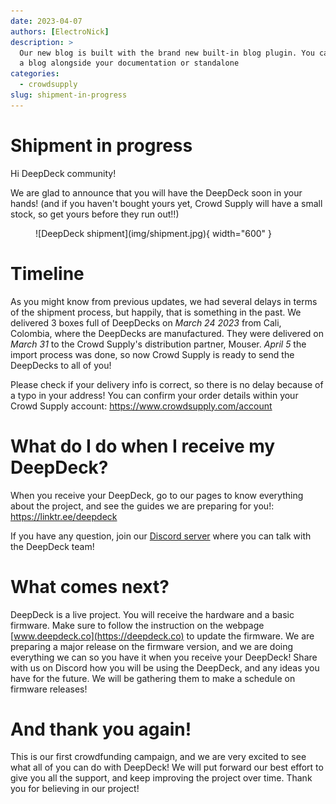 ```yaml
---
date: 2023-04-07
authors: [ElectroNick]
description: >
  Our new blog is built with the brand new built-in blog plugin. You can build
  a blog alongside your documentation or standalone 
categories:
  - crowdsupply
slug: shipment-in-progress
---
```


# Shipment in progress

Hi DeepDeck community!

We are glad to announce that you will have the DeepDeck soon in your hands! (and if you haven't bought yours yet, Crowd Supply will have a small stock, so get yours before they run out!!)

<!-- more -->

<figure markdown="span">
  ![DeepDeck shipment](img/shipment.jpg){ width="600" }
</figure>

# Timeline

As you might know from previous updates, we had several delays in terms of the shipment process, but happily, that is something in the past. 
We delivered 3 boxes full of DeepDecks on *March 24 2023* from Cali, Colombia, where the DeepDecks are manufactured. They were delivered on *March 31* to the Crowd Supply's distribution partner, Mouser. *April 5* the import process was done, so now Crowd Supply is ready to send the DeepDecks to all of you!

Please check if your delivery info is correct, so there is no delay because of a typo in your address! You can confirm your order details within your Crowd Supply account: https://www.crowdsupply.com/account

# What do I do when I receive my DeepDeck?

When you receive your DeepDeck, go to our pages to know everything about the project, and see the guides we are preparing for you!: https://linktr.ee/deepdeck

If you have any question, join our [Discord server](https://discord.com/invite/9cMr75TA8k) where you can talk with the DeepDeck team!

# What comes next?

DeepDeck is a live project. You will receive the hardware and a basic firmware. Make sure to follow the instruction on the webpage [www.deepdeck.co](https://deepdeck.co) to update the firmware. We are preparing a major release on the firmware version, and we are doing everything we can so you have it when you receive your DeepDeck!
Share with us on Discord how you will be using the DeepDeck, and any ideas you have for the future. We will be gathering them to make a schedule on firmware releases!

# And thank you again!
This is our first crowdfunding campaign, and we are very excited to see what all of you can do with DeepDeck! We will put forward our best effort to give you all the support, and keep improving the project over time. Thank you for believing in our project!

